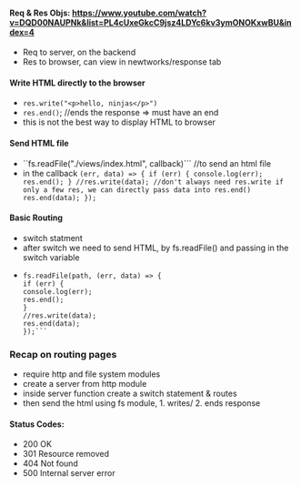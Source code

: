 #### Req & Res Objs: https://www.youtube.com/watch?v=DQD00NAUPNk&list=PL4cUxeGkcC9jsz4LDYc6kv3ymONOKxwBU&index=4

- Req to server, on the backend
- Res to browser, can view in newtworks/response tab

#### Write HTML directly to the browser

- ```res.write("<p>hello, ninjas</p>")```
- ```res.end()```; //ends the response => must have an end
- this is not the best way to display HTML to browser

#### Send HTML file

- ``fs.readFile("./views/index.html", callback)``` //to send an html file
- in the callback ```(err, data) => { if (err) { console.log(err); res.end(); } //res.write(data); //don't always need res.write if only a few res, we can directly pass data into res.end() res.end(data); });```

#### Basic Routing

- switch statment
- after switch we need to send HTML, by fs.readFile() and passing in the switch variable
- ```// send html
  fs.readFile(path, (err, data) => {
  if (err) {
  console.log(err);
  res.end();
  }
  //res.write(data);
  res.end(data);
  });```

### Recap on routing pages

- require http and file system modules
- create a server from http module
- inside server function create a switch statement & routes
- then send the html using fs module, 1. writes/ 2. ends response

#### Status Codes:

- 200 OK
- 301 Resource removed
- 404 Not found
- 500 Internal server error
